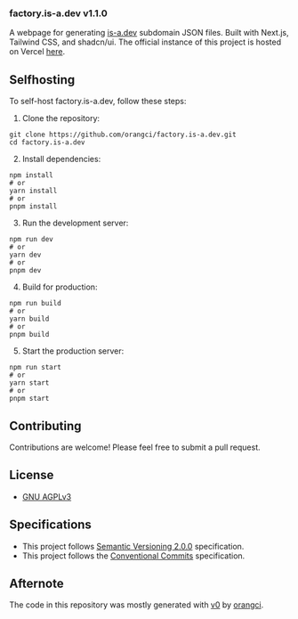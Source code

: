 ### factory.is-a.dev v1.1.0

A webpage for generating [is-a.dev](https://is-a.dev) subdomain JSON files. Built with Next.js, Tailwind CSS, and shadcn/ui. The official instance of this project is hosted on Vercel [here](https://factory.is-a.dev).

## Selfhosting

To self-host factory.is-a.dev, follow these steps:

1. Clone the repository:

```shellscript
git clone https://github.com/orangci/factory.is-a.dev.git
cd factory.is-a.dev
```


2. Install dependencies:

```shellscript
npm install
# or
yarn install
# or
pnpm install
```


3. Run the development server:

```shellscript
npm run dev
# or
yarn dev
# or
pnpm dev
```


4. Build for production:

```shellscript
npm run build
# or
yarn build
# or
pnpm build
```


5. Start the production server:

```shellscript
npm run start
# or
yarn start
# or
pnpm start
```




## Contributing

Contributions are welcome! Please feel free to submit a pull request.

## License
- [GNU AGPLv3](./LICENSE)

## Specifications
- This project follows [Semantic Versioning 2.0.0](https://semver.org/) specification.
- This project follows the [Conventional Commits](https://www.conventionalcommits.org/en/v1.0.0/) specification.

## Afternote

The code in this repository was mostly generated with [v0](https://v0.dev) by [orangci](https://github.com/orangci).